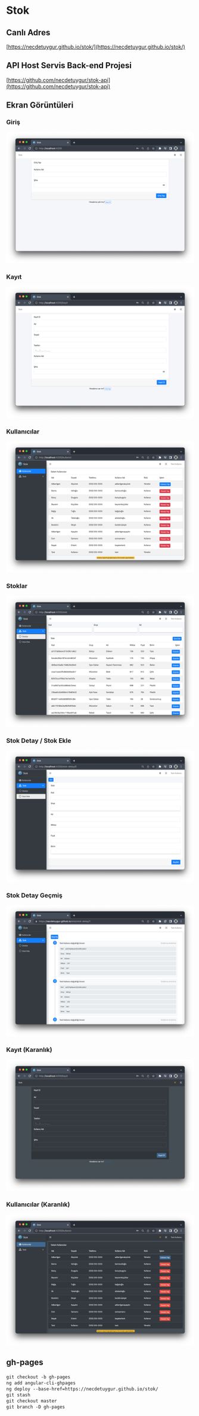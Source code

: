 # Stok

## Canlı Adres

[https://necdetuygur.github.io/stok/](https://necdetuygur.github.io/stok/)

## API Host Servis Back-end Projesi

[https://github.com/necdetuygur/stok-api](https://github.com/necdetuygur/stok-api)

## Ekran Görüntüleri

### Giriş

![Giriş](./screenshots/giris.png)

### Kayıt

![Kayıt](./screenshots/kayit.png)

### Kullanıcılar

![Kullanıcılar](./screenshots/kullanicilar.png)

### Stoklar

![Stoklar](./screenshots/stok.png)

### Stok Detay / Stok Ekle

![Stok Detay / Stok Ekle](./screenshots/stok-detay.png)

### Stok Detay Geçmiş

![Stok Detay / Stok Ekle](./screenshots/stok-detay-log.png)

### Kayıt (Karanlık)

![Kayıt (Karanlık)](./screenshots/kayit-dark.png)

### Kullanıcılar (Karanlık)

![Kullanıcılar (Karanlık)](./screenshots/kullanicilar-dark.png)

## gh-pages

```
git checkout -b gh-pages
ng add angular-cli-ghpages
ng deploy --base-href=https://necdetuygur.github.io/stok/
git stash
git checkout master
git branch -D gh-pages
```
